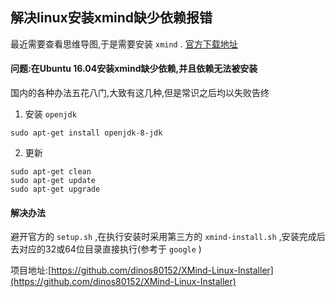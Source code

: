 ## 解决linux安装xmind缺少依赖报错

最近需要查看思维导图,于是需要安装 `xmind` .
[官方下载地址](https://www.xmind.cn/download/)

#### 问题:在Ubuntu 16.04安装xmind缺少依赖,并且依赖无法被安装
国内的各种办法五花八门,大致有这几种,但是常识之后均以失败告终

1. 安装 `openjdk`
```SHELL
sudo apt-get install openjdk-8-jdk
```

2. 更新
```SHELL
sudo apt-get clean
sudo apt-get update
sudo apt-get upgrade
```

#### 解决办法
避开官方的 `setup.sh` ,在执行安装时采用第三方的 `xmind-install.sh` ,安装完成后去对应的32或64位目录直接执行(参考于 `google` )

项目地址:[https://github.com/dinos80152/XMind-Linux-Installer](https://github.com/dinos80152/XMind-Linux-Installer)